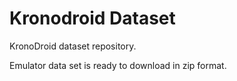 # Kronodroid Dataset 

KronoDroid dataset repository. 

Emulator data set is ready to download in zip format. 
